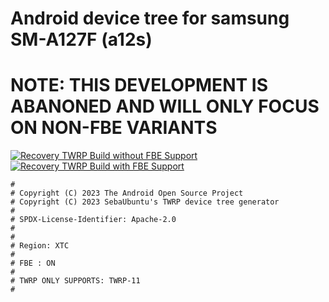 # Android device tree for samsung SM-A127F (a12s)

# NOTE: THIS DEVELOPMENT IS ABANONED AND WILL ONLY FOCUS ON NON-FBE VARIANTS

[![Recovery TWRP Build without FBE Support](https://github.com/SUFandom/Build-TWRP/actions/workflows/Recovery%20Build.yml/badge.svg)](https://github.com/SUFandom/Build-TWRP/actions/workflows/Recovery%20Build.yml) [![Recovery TWRP Build with FBE Support](https://github.com/SUFandom/Build-TWRP/actions/workflows/Recovery%20TWRP%20Build%20with%20FBE.yml/badge.svg)](https://github.com/SUFandom/Build-TWRP/actions/workflows/Recovery%20TWRP%20Build%20with%20FBE.yml)

```
#
# Copyright (C) 2023 The Android Open Source Project
# Copyright (C) 2023 SebaUbuntu's TWRP device tree generator
#
# SPDX-License-Identifier: Apache-2.0
#
#
# Region: XTC
#
# FBE : ON
#
# TWRP ONLY SUPPORTS: TWRP-11 
#
```
